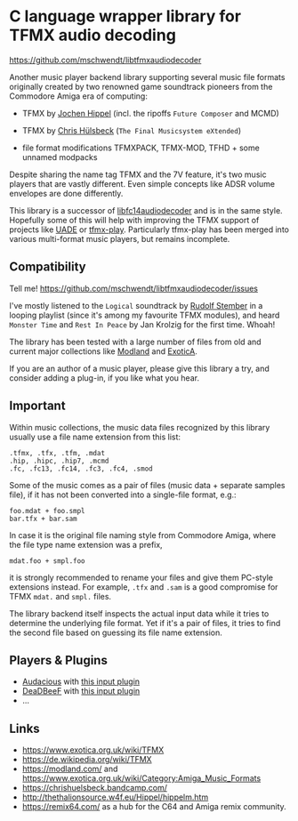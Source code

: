 # C language wrapper library for TFMX audio decoding
https://github.com/mschwendt/libtfmxaudiodecoder


Another music player backend library supporting several music file
formats originally created by two renowned game soundtrack pioneers from the
Commodore Amiga era of computing:

 - TFMX by [Jochen Hippel](https://en.wikipedia.org/wiki/Jochen_Hippel) (incl. the ripoffs ``Future Composer`` and MCMD)

 - TFMX by [Chris Hülsbeck](https://www.huelsbeck.com) (``The Final Musicsystem eXtended``)

 - file format modifications TFMXPACK, TFMX-MOD, TFHD + some unnamed modpacks

Despite sharing the name tag TFMX and the 7V feature, it's two music players
that are vastly different. Even simple concepts like ADSR volume envelopes
are done differently.

This library is a successor of [libfc14audiodecoder](TFMX_HIP_FC.md) and
is in the same style. Hopefully some of this will help with improving the
TFMX support of projects like [UADE](https://www.exotica.org.uk/wiki/UADE) or
[tfmx-play](http://www.boomerangsworld.de/cms/patches/tfmxplay.html).
Particularly tfmx-play has been merged into various multi-format music players,
but remains incomplete.

## Compatibility

Tell me! 
https://github.com/mschwendt/libtfmxaudiodecoder/issues

I've mostly listened to the ``Logical`` soundtrack by
[Rudolf Stember](http://www.stember.com/) in a looping playlist (since
it's among my favourite TFMX modules), and heard ``Monster Time`` and
``Rest In Peace`` by Jan Krolzig for the first time. Whoah!

The library has been tested with a large number of files from old
and current major collections like [Modland](https://modland.com/) and
[ExoticA](https://www.exotica.org.uk/wiki/Category:Amiga_Music_Formats).

If you are an author of a music player, please give this library a try,
and consider adding a plug-in, if you like what you hear.

## Important

Within music collections, the music data files recognized by this library
usually use a file name extension from this list:

    .tfmx, .tfx, .tfm, .mdat
    .hip, .hipc, .hip7, .mcmd
    .fc, .fc13, .fc14, .fc3, .fc4, .smod

Some of the music comes as a pair of files (music data + separate samples file), if it has not been converted
into a single-file format, e.g.:

    foo.mdat + foo.smpl
    bar.tfx + bar.sam

In case it is the original file naming style from Commodore Amiga, where
the file type name extension was a prefix,

    mdat.foo + smpl.foo

it is strongly recommended to rename your files and give them PC-style
extensions instead. For example, ``.tfx`` and ``.sam`` is a good compromise
for TFMX ``mdat.`` and ``smpl.`` files.

The library backend itself inspects the actual input data while it tries to
determine the underlying file format. Yet if it's a pair of files, it
tries to find the second file based on guessing its file name extension.

## Players & Plugins

* [Audacious](https://audacious-media-player.org/) with [this input plugin](https://github.com/mschwendt/audacious-plugins-fc)
* [DeaDBeeF](https://deadbeef.sourceforge.io/) with [this input plugin](https://github.com/mschwendt/deadbeef-plugins-fc)
* ...

## Links

* https://www.exotica.org.uk/wiki/TFMX
* https://de.wikipedia.org/wiki/TFMX
* https://modland.com/ and https://www.exotica.org.uk/wiki/Category:Amiga_Music_Formats
* https://chrishuelsbeck.bandcamp.com/
* http://thethalionsource.w4f.eu/Hippel/hippelm.htm
* https://remix64.com/ as a hub for the C64 and Amiga remix community.
